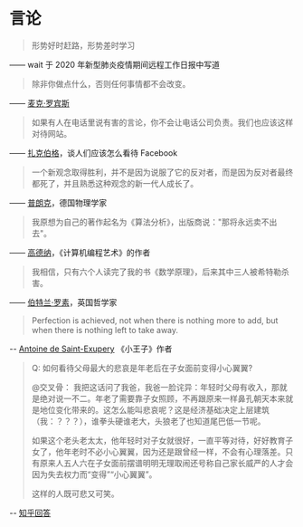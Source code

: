 # 言论

> 形势好时赶路，形势差时学习

—— wait 于 2020 年新型肺炎疫情期间远程工作日报中写道

> 除非你做点什么，否则任何事情都不会改变。

—— [麦克·罗宾斯](https://mike-robbins.com/book/)

> 如果有人在电话里说有害的言论，你不会让电话公司负责。我们也应该这样对待网站。

—— [扎克伯格](https://www.reuters.com/article/us-germany-security-facebook-idUSKBN2090MA)，谈人们应该怎么看待 Facebook

> 一个新观念取得胜利，并不是因为说服了它的反对者，而是因为反对者最终都死了，并且熟悉这种观念的新一代人成长了。

—— [普朗克](https://en.wikipedia.org/wiki/Planck%27s_principle)，德国物理学家

> 我原想为自己的著作起名为《算法分析》，出版商说："那将永远卖不出去"。

—— [高德纳](https://www.quantamagazine.org/computer-scientist-donald-knuth-cant-stop-telling-stories-20200416/)，《计算机编程艺术》的作者

> 我相信，只有六个人读完了我的书《数学原理》，后来其中三人被希特勒杀害。

—— [伯特兰·罗素](https://www.economist.com/books-and-arts/2020/04/18/listen-to-bertrand-russell-the-english-voltaire)，英国哲学家

> Perfection is achieved, not when there is nothing more to add, but when there is nothing left to take away.

-- [Antoine de Saint-Exupery](https://www.brainyquote.com/quotes/antoine_de_saintexupery_103610) 《小王子》作者

> Q: 如何看待父母最大的悲哀是年老后在子女面前变得小心翼翼?
> 
> @交叉骨：
> 我把这话问了我爸，我爸一脸诧异：年轻时父母有收入，那就是绝对说一不二。年老了需要靠子女照顾，不再跟原来一样鼻孔朝天本来就是地位变化带来的。这怎么能叫悲哀呢？这是经济基础决定上层建筑（我：？？？），谁拳头硬谁老大，头狼老了也知道尾巴低一节呢。
>
>如果这个老头老太太，他年轻时对子女就很好，一直平等对待，好好教育子女了，他年老时不必小心翼翼，因为还是跟曾经一样，不会有心理落差。只有原来人五人六在子女面前摆谱明明无理取闹还号称自己家长威严的人才会因为失去权力而“变得”“小心翼翼”。
>
>这样的人既可悲又可笑。

-- [知乎回答](https://www.zhihu.com/question/407555459/answer/1413356228)